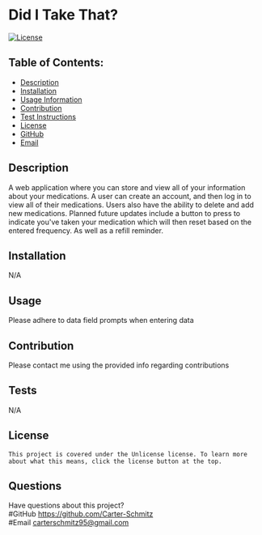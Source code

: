 # Did I Take That?

  [![License](https://img.shields.io/badge/License-Unlicense-blue.svg)](undefined)

  ## Table of Contents:
  * [Description](#Description)
  * [Installation](#Installation)
  * [Usage Information](#Usage)
  * [Contribution](#Contribution)
  * [Test Instructions](#Tests)
  * [License](#License)
  * [GitHub](#GitHub)
  * [Email](#Email)

  ## Description 
  A web application where you can store and view all of your information about your medications. A user can create an account, and then log in to view all of their medications. Users also have the ability to delete and add new medications. Planned future updates include a button to press to indicate you've taken your medication which will then reset based on the entered frequency. As well as a refill reminder.

  ## Installation 
  N/A

  ## Usage 
  Please adhere to data field prompts when entering data

  ## Contribution 
  Please contact me using the provided info regarding contributions

  ## Tests 
  N/A

  ## License
    This project is covered under the Unlicense license. To learn more about what this means, click the license button at the top.

  ## Questions
  Have questions about this project?  
  #GitHub https://github.com/Carter-Schmitz  
  #Email carterschmitz95@gmail.com

